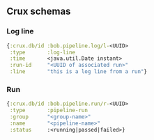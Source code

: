## Crux schemas

### Log line

```clojure
{:crux.db/id :bob.pipeline.log/l-<UUID>
 :type       :log-line
 :time       <java.util.Date instant>
 :run-id     "<UUID of associated run>"
 :line       "this is a log line from a run"}
```

### Run

```clojure
{:crux.db/id :bob.pipeline.run/r-<UUID>
 :type       :pipeline-run
 :group      "<group-name>"
 :name       "<pipeline-name>"
 :status     :<running|passed|failed>}
```
